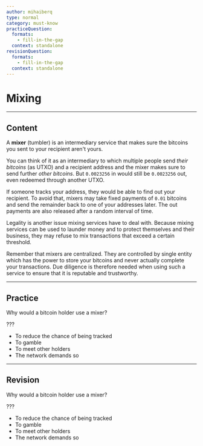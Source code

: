 ```yaml
---
author: mihaiberq
type: normal
category: must-know
practiceQuestion:
  formats:
    - fill-in-the-gap
  context: standalone
revisionQuestion:
  formats:
    - fill-in-the-gap
  context: standalone
---
```


# Mixing


---

## Content

A **mixer** (tumbler) is an intermediary service that makes sure the bitcoins you sent to your recipient aren't yours.

You can think of it as an intermediary to which multiple people send *their bitcoins* (as UTXO) and a recipient address and the mixer makes sure to send further *other bitcoins*. But `0.0023256` in would still be `0.0023256` out, even redeemed through another UTXO.

If someone tracks your address, they would be able to find out your recipient. To avoid that, mixers may take fixed payments of `0.01` bitcoins and send the remainder back to one of your addresses later. The out payments are also released after a random interval of time.

Legality is another issue mixing services have to deal with. Because mixing services can be used to launder money and to protect themselves and their business, they may refuse to mix transactions that exceed a certain threshold.

Remember that mixers are centralized. They are controlled by single entity which has the power to store your bitcoins and never actually complete your transactions. Due diligence is therefore needed when using such a service to ensure that it is reputable and trustworthy.


---

## Practice

Why would a bitcoin holder use a mixer?

???

- To reduce the chance of being tracked
- To gamble
- To meet other holders
- The network demands so


---

## Revision

Why would a bitcoin holder use a mixer?

???

- To reduce the chance of being tracked
- To gamble
- To meet other holders
- The network demands so
